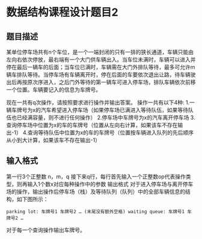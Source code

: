 # 数据结构课程设计题目2 

## 题目描述 

某单位停车场共有n个车位，是一个一端封闭的只有一排的狭长通道，车辆只能由左向右依次停放，最右端有一个大门供车辆出入。当车位未满时，车辆可以进入并停在最后一辆车的后面；当车位已满时，车辆需在大门外排队等待，最多可允许m辆车排队等待。当停车场有车辆离开时，停在后面的车要依次退出让路，待车辆驶出后再按原次序进入，之后门外等待的第一辆车可进入停车场，排队车辆依次前移一个位置。车辆要记入的信息为车牌号。

现在一共有q次操作，请按照要求进行操作并输出答案。 操作一共有以下4种: 1.一辆车牌号为x的汽车希望进入停车场（如果停车场已满进入等待队伍，如果等待队伍也已经满容量，则不进行任何操作） 2.停车场中车牌号为x的汽车离开停车场 3.查询停车场中位置为x的车的车牌号（位置从左向右计算，如果该车不存在输出-1） 4.查询等待队伍中位置为x的车的车牌号（位置按车辆进入队列的先后顺序从小到大计算，如果该车不存在输出-1）

## 输入格式 

第一行3个正整数 n，m，q 接下来q行，每行首先输入一个正整数op代表操作类型，则再输入1个数x对应每种操作中的参数 输出格式 对于进入停车场与离开停车场的操作，输出操作后停车场（栈）及等待队列（队列）中的全部车辆信息的结构，如下图所示：

```
parking lot: 车牌号1 车牌号2 … (末尾没有额外空格) waiting queue: 车牌号1 车牌号2 …
```

对于每一个查询操作输出车牌号。
